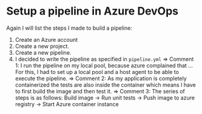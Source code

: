 # Setup a pipeline in Azure DevOps
Again I will list the steps I made to build a pipeline:

1. Create an Azure account
2. Create a new project.
3. Create a new pipeline.
4. I decided to write the pipeline as specified in `pipeline.yml`
   => Comment 1: I run the pipeline on my local pool, because azure complained that ... For this, I had to set up a local pool and a host agent to be able to execute the pipeline.
   => Comment 2: As my application is completely containerized the tests are also inside the container which means I have to first build the image and then test it.
   => Comment 3: The series of steps is as follows: Build image -> Run unit tests -> Push image to azure registry -> Start Azure container instance
